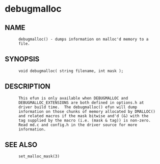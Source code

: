 # debugmalloc
## NAME
          debugmalloc() - dumps information on malloc'd memory to a
          file.

## SYNOPSIS
          void debugmalloc( string filename, int mask );

## DESCRIPTION
          This efun is only available when DEBUGMALLOC and
          DEBUGMALLOC_EXTENSIONS are both defined in options.h at
          driver build time.  The debugmalloc() efun will dump
          information on those chunks of memory allocated by DMALLOC()
          and related macros if the mask bitwise and'd (&) with the
          tag supplied by the macro (i.e. (mask & tag)) is non-zero.
          Read md.c and config.h in the driver source for more
          information.

## SEE ALSO
          set_malloc_mask(3)

